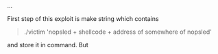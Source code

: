 ...

First step of this exploit is make string which contains    
>./victim 'nopsled + shellcode + address of somewhere of nopsled'   

and store it in command. But 
